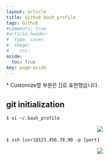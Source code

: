 ```yaml
---
layout: article
title: Github bash_profile
tags: Github
#comments: true
#article_header:
#  type: cover
#  image:
#    src:
aside:
  toc: true
key: page-aside
---
```


  \* Customize할 부분은 []로 표현했습니다.

## git initialization

    $ vi ~/.bash_profile

<p align="center"><img src="https://github.com/LoteeYoon/LoteeYoon.github.io/blob/master/bash_profile.JPG?raw=true"></p>

    $ ssh [usr]@123.456.78.90 -p [port]

<p align="center"><img src="https://github.com/LoteeYoon/LoteeYoon.github.io/blob/master/bash_profile2.JPG?raw=true"></p>
